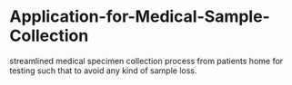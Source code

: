 # Application-for-Medical-Sample-Collection
streamlined medical specimen collection process from patients home for testing such that to avoid any kind of sample loss.  
